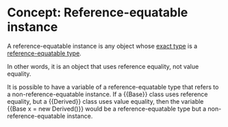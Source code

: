 # Concept: Reference-equatable instance

A reference-equatable instance is any object whose [exact type](Exact-type) is a [reference-equatable type](Reference-equatable-type).

In other words, it is an object that uses reference equality, not value equality.

It is possible to have a variable of a reference-equatable type that refers to a non-reference-equatable instance. If a {{Base}} class uses reference equality, but a {{Derived}} class uses value equality, then the variable {{Base x = new Derived()}} would be a reference-equatable type but a non-reference-equatable instance.